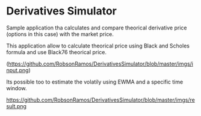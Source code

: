 # Derivatives Simulator

Sample application tha calculates and compare theorical derivative price (options in this case) with the market price.

This application allow to calculate theorical price using Black and Scholes formula and use Black76 theorical price.

(https://github.com/RobsonRamos/DerivativesSimulator/blob/master/imgs/input.png)

Its possible too to estimate the volatily using EWMA and a specific time window.

https://github.com/RobsonRamos/DerivativesSimulator/blob/master/imgs/result.png

